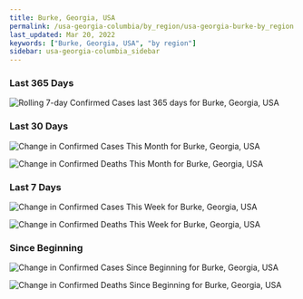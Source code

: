 ```yaml
---
title: Burke, Georgia, USA
permalink: /usa-georgia-columbia/by_region/usa-georgia-burke-by_region.html
last_updated: Mar 20, 2022
keywords: ["Burke, Georgia, USA", "by region"]
sidebar: usa-georgia-columbia_sidebar
---
```


<h3>Last 365 Days</h3>

![Rolling 7-day Confirmed Cases last 365 days for Burke, Georgia, USA](/covid_tracker/images/graphs/usa-georgia-burke-weekly_totals_graph.png)

<h3>Last 30 Days</h3>

![Change in Confirmed Cases This Month for Burke, Georgia, USA](/covid_tracker/images/graphs/usa-georgia-burke-delta_confirmed-30_days_graph.png)

![Change in Confirmed Deaths This Month for Burke, Georgia, USA](/covid_tracker/images/graphs/usa-georgia-burke-delta_deaths-30_days_graph.png)

<h3>Last 7 Days</h3>

![Change in Confirmed Cases This Week for Burke, Georgia, USA](/covid_tracker/images/graphs/usa-georgia-burke-delta_confirmed-7_days_graph.png)

![Change in Confirmed Deaths This Week for Burke, Georgia, USA](/covid_tracker/images/graphs/usa-georgia-burke-delta_deaths-7_days_graph.png)

<h3>Since Beginning</h3>

![Change in Confirmed Cases Since Beginning for Burke, Georgia, USA](/covid_tracker/images/graphs/usa-georgia-burke-delta_confirmed-since_beginning_graph.png)

![Change in Confirmed Deaths Since Beginning for Burke, Georgia, USA](/covid_tracker/images/graphs/usa-georgia-burke-delta_deaths-since_beginning_graph.png)
